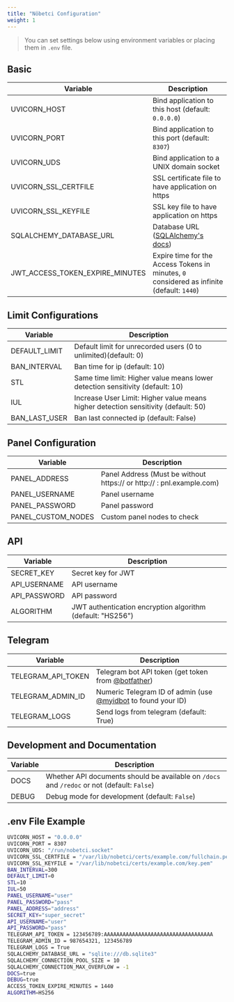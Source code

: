 ```yaml
---
title: "Nöbetci Configuration"
weight: 1
---
```


> You can set settings below using environment variables or placing them in `.env` file.

## Basic

| Variable                        | Description                                                                                           |
| ------------------------------- | ----------------------------------------------------------------------------------------------------- |
| UVICORN_HOST                    | Bind application to this host (default: `0.0.0.0`)                                                    |
| UVICORN_PORT                    | Bind application to this port (default: `8307`)                                                       |
| UVICORN_UDS                     | Bind application to a UNIX domain socket                                                              |
| UVICORN_SSL_CERTFILE            | SSL certificate file to have application on https                                                     |
| UVICORN_SSL_KEYFILE             | SSL key file to have application on https                                                             |
| SQLALCHEMY_DATABASE_URL         | Database URL ([SQLAlchemy's docs](https://docs.sqlalchemy.org/en/20/core/engines.html#database-urls)) |
| JWT_ACCESS_TOKEN_EXPIRE_MINUTES | Expire time for the Access Tokens in minutes, `0` considered as infinite (default: `1440`)            |


## Limit Configurations

| Variable           | Description                                                                        |
| ------------------ | -----------------------------------------------------------------------            |
| DEFAULT_LIMIT      | Default limit for unrecorded users (0 to unlimited)(default: 0)                    |
| BAN_INTERVAL       | Ban time for ip (default: 10)                                                      |
| STL                | Same time limit: Higher value means lower detection sensitivity (default: 10)      |
| IUL                | Increase User Limit: Higher value means higher detection sensitivity (default: 50) |
| BAN_LAST_USER      | Ban last connected ip (default: False)                                             |

## Panel Configuration

| Variable           | Description                                                            |
| ------------------ | -----------------------------------------------------------------------|
| PANEL_ADDRESS      | Panel Address (Must be without https:// or http:// : pnl.example.com)  |
| PANEL_USERNAME     | Panel username                                                         |
| PANEL_PASSWORD     | Panel password                                                         |
| PANEL_CUSTOM_NODES | Custom panel nodes to check                                            |

## API

| Variable           | Description                                                 |
| ------------------ | ------------------------------------------------------------|
| SECRET_KEY         | Secret key for JWT                                          |
| API_USERNAME       | API username                                                |
| API_PASSWORD       | API password                                                |
| ALGORITHM          | JWT authentication encryption algorithm (default: "HS256")  |


## Telegram

| Variable           | Description                                                                          |
| ------------------ | -------------------------------------------------------------------------------------|
| TELEGRAM_API_TOKEN | Telegram bot API token (get token from [@botfather](https://t.me/botfather))         |
| TELEGRAM_ADMIN_ID  | Numeric Telegram ID of admin (use [@myidbot](https://t.me/myidbot) to found your ID) |
| TELEGRAM_LOGS      | Send logs from telegram (default: True)                                              |

## Development and Documentation

| Variable | Description                                                                                 |
| -------- | ------------------------------------------------------------------------------------------- |
| DOCS     | Whether API documents should be available on `/docs` and `/redoc` or not (default: `False`) |
| DEBUG    | Debug mode for development (default: `False`)                                               |

## .env File Example

```sh
UVICORN_HOST = "0.0.0.0"
UVICORN_PORT = 8307
UVICORN_UDS: "/run/nobetci.socket"
UVICORN_SSL_CERTFILE = "/var/lib/nobetci/certs/example.com/fullchain.pem"
UVICORN_SSL_KEYFILE = "/var/lib/nobetci/certs/example.com/key.pem"
BAN_INTERVAL=300
DEFAULT_LIMIT=0
STL=10
IUL=50
PANEL_USERNAME="user"
PANEL_PASSWORD="pass"
PANEL_ADDRESS="address"
SECRET_KEY="super_secret"
API_USERNAME="user"
API_PASSWORD="pass"
TELEGRAM_API_TOKEN = 123456789:AAAAAAAAAAAAAAAAAAAAAAAAAAAAAAAAAAA
TELEGRAM_ADMIN_ID = 987654321, 123456789
TELEGRAM_LOGS = True
SQLALCHEMY_DATABASE_URL = "sqlite:///db.sqlite3"
SQLALCHEMY_CONNECTION_POOL_SIZE = 10
SQLALCHEMY_CONNECTION_MAX_OVERFLOW = -1
DOCS=true
DEBUG=true
ACCESS_TOKEN_EXPIRE_MINUTES = 1440
ALGORITHM=HS256
```